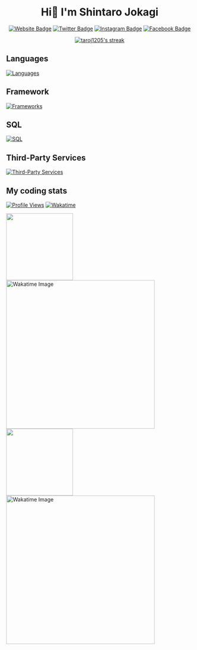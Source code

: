 <h1 align="center">Hi👋 I'm Shintaro Jokagi</h1>

<div align="center">
  
  [![Website Badge](https://img.shields.io/badge/Website-3b5998?style=for-the-badge&logo=google-chrome&logoColor=white)](https://taroj.poyo.jp)
  [![Twitter Badge](https://img.shields.io/badge/Twitter-1D9BF0?style=for-the-badge&logo=twitter&logoColor=white)](https://twitter.com/taroj1205)
  [![Instagram Badge](https://img.shields.io/badge/Instagram-E4405F?style=for-the-badge&logo=instagram&logoColor=white)](https://instagram.com/taroj1205)
  [![Facebook Badge](https://img.shields.io/badge/Facebook-1877F2?style=for-the-badge&logo=facebook&logoColor=white)](https://www.facebook.com/taroj1205)

  <a href="https://github-readme-streak-stats.herokuapp.com/?user=taroj1205&theme=black-ice&hide_border=true&stroke=0000&background=060A0CD0#gh-dark-mode-only">
      <img title="🔥 Get streak stats for your profile at git.io/streak-stats" alt="taroj1205's streak" src="https://github-readme-streak-stats.herokuapp.com/?user=taroj1205&theme=black-ice&hide_border=true&stroke=0000&background=060A0CD0#gh-dark-mode-only"/>
  </a>  
</div>

## Languages

[![Languages](https://skills.thijs.gg/icons?i=javascript,typescript,html,css,cs,python)](https://skills.thijs.gg)

## Framework

[![Frameworks](https://skills.thijs.gg/icons?i=nextjs,express,react,nodejs,flask,tailwind)](https://skills.thijs.gg)

## SQL

[![SQL](https://skills.thijs.gg/icons?i=mysql,sqlite,postgresql)](https://skills.thijs.gg)

## Third-Party Services

[![Third-Party Services](https://skills.thijs.gg/icons?i=supabase,vercel)](https://skills.thijs.gg)

## My coding stats

[![Profile Views](https://komarev.com/ghpvc/?username=taroj1205&label=Profile%20views&color=0e75b6&style=for-the-badge)](https://komarev.com/ghpvc/?username=taroj1205&label=Profile%20views&color=0e75b6&style=for-the-badge)
[![Wakatime](https://wakatime.com/badge/user/adefddc1-3a79-4f58-a8d1-92e9e510e0f7.svg?style=for-the-badge)](https://wakatime.com/@adefddc1-3a79-4f58-a8d1-92e9e510e0f7)

<a href="https://github-readme-stats.vercel.app/api?username=taroj1205&show_icons=true&rank_icon=percentile&hide_border=true&theme=github_dark#gh-dark-mode-only">
  <img height="180em" src="https://github-readme-stats.vercel.app/api?username=taroj1205&show_icons=true&rank_icon=percentile&hide_border=true&theme=github_dark#gh-dark-mode-only" align="top"/>
</a>
<!--   <a href="https://github-readme-stats.vercel.app/api/top-langs/?username=taroj1205&show_icons=true&rank_icon=percentile&hide_border=true&layout=compact&langs_count=10&theme=github_dark#gh-dark-mode-only">
  <img height="180em" src="https://github-readme-stats.vercel.app/api/top-langs/?username=taroj1205&show_icons=true&rank_icon=percentile&hide_border=true&layout=compact&langs_count=10&theme=github_dark#gh-dark-mode-only"/>
</a> -->
  <a href="https://wakatime.com/@taroj1205#gh-dark-mode-only"><img src="https://github-readme-stats.vercel.app/api/wakatime?username=taroj1205&amp;hide_border=true&amp;locale=en&amp;theme=github_dark#gh-dark-mode-only" alt="Wakatime Image" width="400" align="top"></a>

<a href="https://github-readme-stats.vercel.app/api?username=taroj1205&show_icons=true&rank_icon=percentile&hide_border=true&theme=light#gh-light-mode-only">
  <img height="180em" src="https://github-readme-stats.vercel.app/api?username=taroj1205&show_icons=true&rank_icon=percentile&hide_border=true&theme=light#gh-light-mode-only" align="top"/>
</a>
<!--   <a href="https://github-readme-stats.vercel.app/api/top-langs/?username=taroj1205&show_icons=true&rank_icon=percentile&hide_border=true&layout=compact&langs_count=10&theme=light#gh-light-mode-only">
  <img height="180em" src="https://github-readme-stats.vercel.app/api/top-langs/?username=taroj1205&show_icons=true&rank_icon=percentile&hide_border=true&layout=compact&langs_count=10&theme=light#gh-light-mode-only"/>
</a> -->
<a href="https://wakatime.com/@taroj1205#gh-light-mode-only"><img src="https://github-readme-stats.vercel.app/api/wakatime?username=taroj1205&amp;hide_border=true&amp;locale=en&amp;theme=light#gh-light-mode-only" alt="Wakatime Image" width="400" align="top"></a>
